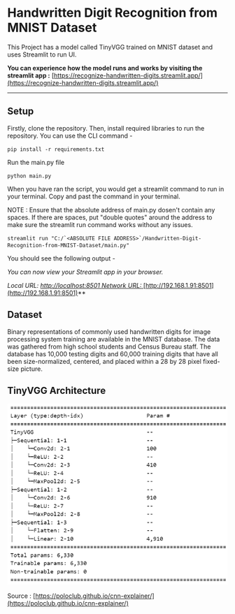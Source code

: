 # Handwritten Digit Recognition from MNIST Dataset

This Project has a model called TinyVGG trained on MNIST dataset and uses Streamlit to run UI.

**You can experience how the model runs and works by visiting the streamlit app :** [https://recognize-handwritten-digits.streamlit.app/](https://recognize-handwritten-digits.streamlit.app/)

---

## Setup

Firstly, clone the repository. Then, install required libraries to run the repository. You can use the CLI command -

```
pip install -r requirements.txt
```

Run the main.py file

```
python main.py
```

When you have ran the script, you would get a streamlit command to run in your terminal. Copy and past the command in your terminal.

NOTE : Ensure that the absolute address of main.py dosen't contain any spaces. If there are spaces, put "double quotes" around the address to make sure the streamlit run command works without any issues.

```
streamlit run "C:/`<ABSOLUTE FILE ADDRESS>`/Handwritten-Digit-Recognition-from-MNIST-Dataset/main.py"
```

You should see the following output -

*You can now view your Streamlit app in your browser.*

*Local URL: [http://localhost:8501
*Network URL:* ](http://localhost:8501)*[http://192.168.1.91:8501](http://192.168.1.91:8501)**

## Dataset

Binary representations of commonly used handwritten digits for image processing system training are available in the MNIST database. The data was gathered from high school students and Census Bureau staff. The database has 10,000 testing digits and 60,000 training digits that have all been size-normalized, centered, and placed within a 28 by 28 pixel fixed-size picture.

## TinyVGG Architecture

![1690131121257](image/README/1690131121257.png)

Source : [https://poloclub.github.io/cnn-explainer/](https://poloclub.github.io/cnn-explainer/)
